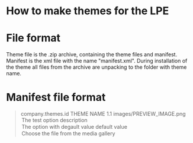# How to make themes for the LPE

# File format
Theme file is the .zip archive, containing the theme files and manifest. Manifest is the xml file with the name "manifest.xml". During installation of the theme all files from the archive are unpacking to the folder with theme name. 

# Manifest file format
><?xml version="1.0" encoding="UTF-8" >
><theme>
>    <id>company.themes.id</id>
>    <name>THEME NAME</name>
>    <version>1.1</version>
>    <preview>images/PREVIEW_IMAGE.png</preview>
>    <options>
>        <group name="sample">
>            <option name="testoption" title="TEST OPTION" type="string" order="0">The test option description</option>
>            <option name="optionwithoptions" title="DEFAULT" type="string" order="2">The option with degault value
>                <default>default value</default>
>            </option>
>            <option name="mediaoption" title="Logo" type="media" order="1">Choose the file from the media gallery</option>
>        </group>
>    </options>
></theme>